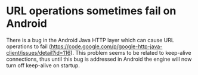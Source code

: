 # URL operations sometimes fail on Android
There is a bug in the Android Java HTTP layer which can cause URL operations to fail (https://code.google.com/p/google-http-java-client/issues/detail?id=116). This problem seems to be related to keep-alive connections, thus until this bug is addressed in Android the engine will now turn off keep-alive on startup.

